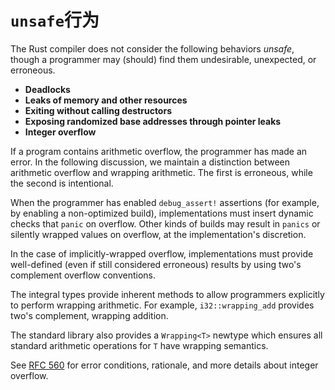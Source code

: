 # `unsafe`行为

The Rust compiler does not consider the following behaviors _unsafe_,
though a programmer may (should) find them undesirable, unexpected,
or erroneous.

- **Deadlocks**
- **Leaks of memory and other resources**
- **Exiting without calling destructors**
- **Exposing randomized base addresses through pointer leaks**
- **Integer overflow**

If a program contains arithmetic overflow, the programmer has made an
error. In the following discussion, we maintain a distinction between
arithmetic overflow and wrapping arithmetic. The first is erroneous,
while the second is intentional.

When the programmer has enabled `debug_assert!` assertions (for
example, by enabling a non-optimized build), implementations must
insert dynamic checks that `panic` on overflow. Other kinds of builds
may result in `panics` or silently wrapped values on overflow, at the
implementation's discretion.

In the case of implicitly-wrapped overflow, implementations must
provide well-defined (even if still considered erroneous) results by
using two's complement overflow conventions.

The integral types provide inherent methods to allow programmers
explicitly to perform wrapping arithmetic. For example,
`i32::wrapping_add` provides two's complement, wrapping addition.

The standard library also provides a `Wrapping<T>` newtype which
ensures all standard arithmetic operations for `T` have wrapping
semantics.

See [RFC 560] for error conditions, rationale, and more details about
integer overflow.

[RFC 560]: https://github.com/rust-lang/rfcs/blob/master/text/0560-integer-overflow.md
